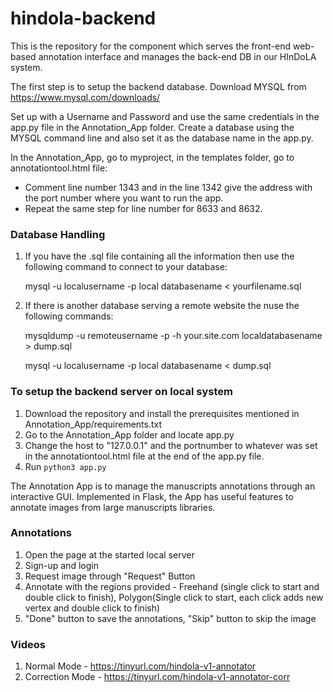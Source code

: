 # hindola-backend
This is the repository for the component which serves the front-end web-based annotation interface and manages the back-end DB in our HInDoLA system. 

The first step is to setup the backend database. 
Download MYSQL from https://www.mysql.com/downloads/

Set up with a Username and Password and use the same credentials in the app.py file in the Annotation_App folder.
Create a database using the MYSQL command line and also set it as the database name in the app.py.

In the Annotation_App, go to myproject, in the templates folder, go to annotationtool.html file:
  * Comment line number 1343 and in the line 1342 give the address with the port number where you want to run the app.
  * Repeat the same step for line number for 8633 and 8632.

### Database Handling
1. If you have the .sql file containing all the information then use the following command to connect to your database:

   mysql -u localusername -p local databasename < yourfilename.sql

2. If there is another database serving a remote website the nuse the following commands:

   mysqldump -u remoteusername -p -h your.site.com localdatabasename > dump.sql
   
   mysql -u localusername -p local databasename < dump.sql
### To setup the backend server on local system
1. Download the repository and install the prerequisites mentioned in Annotation_App/requirements.txt
2. Go to the Annotation_App folder and locate app.py
3. Change the host to "127.0.0.1" and the portnumber to whatever was set in the annotationtool.html file at the end of the app.py file.
4. Run ```python3 app.py ```

The Annotation App is to manage the manuscripts annotations through an interactive GUI. Implemented in Flask, the App has useful features to annotate images from large manuscripts libraries.

### Annotations
1. Open the page at the started local server
2. Sign-up and login
3. Request image through "Request" Button
4. Annotate with the regions provided - Freehand (single click to start and double click to finish), Polygon(Single click     to start, each click adds new vertex and double click to finish)
5. "Done" button to save the annotations, "Skip" button to skip the image 

### Videos
1. Normal Mode -    https://tinyurl.com/hindola-v1-annotator
2. Correction Mode - https://tinyurl.com/hindola-v1-annotator-corr
